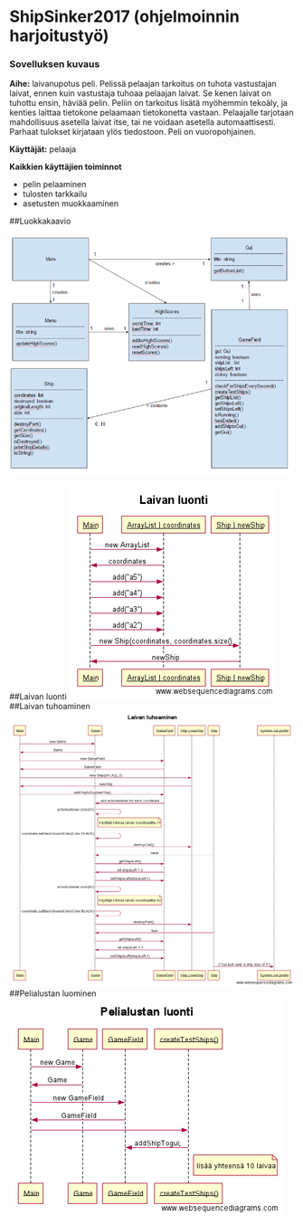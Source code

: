 # ShipSinker2017 (ohjelmoinnin harjoitustyö)

### Sovelluksen kuvaus
**Aihe:** laivanupotus peli. Pelissä pelaajan tarkoitus on tuhota vastustajan laivat, ennen kuin vastustaja tuhoaa pelaajan laivat. Se kenen laivat on tuhottu ensin, häviää pelin.
Peliin on tarkoitus lisätä myöhemmin tekoäly, ja kenties laittaa tietokone pelaamaan tietokonetta vastaan.
Pelaajalle tarjotaan mahdollisuus asetella laivat itse, tai ne voidaan asetella automaattisesti.
Parhaat tulokset kirjataan ylös tiedostoon.
Peli on vuoropohjainen.

**Käyttäjät:** pelaaja

**Kaikkien käyttäjien toiminnot**
- pelin pelaaminen
- tulosten tarkkailu
- asetusten muokkaaminen

##Luokkakaavio
![luokkakaavio](/dokumentaatio/kuvat/luokkakaavio4.png)

##Laivan luonti
![Laivan luonti](/dokumentaatio/kuvat/sekvenssikaavio/laivanluonti.png)
##Laivan tuhoaminen
![Laivan tuhoaminen](/dokumentaatio/kuvat/sekvenssikaavio/laivantuhoaminen.png)
##Pelialustan luominen
![Pelialustan luonti](/dokumentaatio/kuvat/sekvenssikaavio/pelialustanluonti.png)
